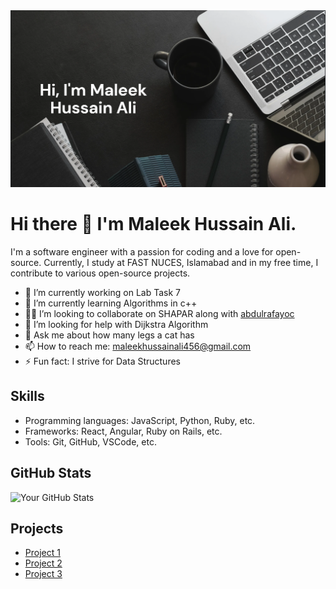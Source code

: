 <img src= "github-readme-picture.png" alt= "github-profile-picture">

# Hi there 👋 I'm Maleek Hussain Ali. 

<p>I'm a software engineer with a passion for coding and a love for open-source. Currently, I study at FAST NUCES, Islamabad and in my free time, I contribute to various open-source projects.</p>


- 🔭 I’m currently working on Lab Task 7
- 🌱 I’m currently learning Algorithms in c++
- 👨‍💻 I’m looking to collaborate on SHAPAR along with [abdulrafayoc](https://github.com/abdulrafayoc)
- 🤔 I’m looking for help with Dijkstra Algorithm
- 💬 Ask me about how many legs a cat has
- 📫 How to reach me: maleekhussainali456@gmail.com
- ⚡ Fun fact: I strive for Data Structures

<h2>Skills</h2>
<ul>
  <li>Programming languages: JavaScript, Python, Ruby, etc.</li>
  <li>Frameworks: React, Angular, Ruby on Rails, etc.</li>
  <li>Tools: Git, GitHub, VSCode, etc.</li>
</ul>

<h2>GitHub Stats</h2>
<p>
  <img src="https://github-readme-stats.vercel.app/api?username=yourusername&show_icons=true&theme=radical" alt="Your GitHub Stats">
</p>

<h2>Projects</h2>
<ul>
  <li><a href="https://github.com/MaleekNoob/cpp-program">Project 1</a></li>
  <li><a href="https://github.com/MaleekNoob/game-project">Project 2</a></li>
  <li><a href="https://github.com/MaleekNoob/Hotel-management">Project 3</a></li>
</ul>
